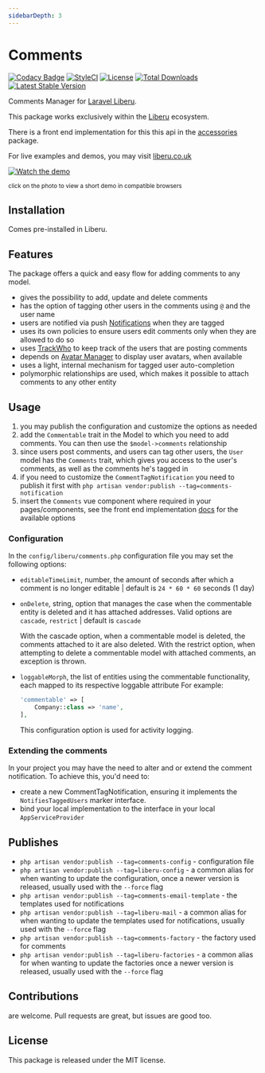 ```yaml
---
sidebarDepth: 3
---
```


# Comments

[![Codacy Badge](https://api.codacy.com/project/badge/Grade/d96ab52d782d46b9a94e00ea6059b34c)](https://www.codacy.com/app/liberu.co.ukments?utm_source=github.com&amp;utm_medium=referral&amp;utm_content=liberu.co.ukments&amp;utm_campaign=Badge_Grade)
[![StyleCI](https://github.styleci.io/repos/85583597/shield?branch=master)](https://github.styleci.io/repos/85583597)
[![License](https://poser.pugx.org/liberu.co.ukments/license)](https://packagist.org/packages/liberu.co.ukments)
[![Total Downloads](https://poser.pugx.org/liberu.co.ukments/downloads)](https://packagist.org/packages/liberu.co.ukments)
[![Latest Stable Version](https://poser.pugx.org/liberu.co.ukments/version)](https://packagist.org/packages/liberu.co.ukments)

Comments Manager for [Laravel Liberu](https://github.com/laravel-liberu/Liberu).

This package works exclusively within the [Liberu](https://github.com/laravel-liberu/Liberu) ecosystem.

There is a front end implementation for this this api in the [accessories](https://github.com/liberu-ui/accessories) package.

For live examples and demos, you may visit [liberu.co.uk](https://www.liberu.co.uk)

[![Watch the demo](https://laravel-liberu.github.io/commentsmanager/screenshots/bulma_018_thumb.png)](https://laravel-liberu.github.io/commentsmanager/videos/bulma_demo_01.webm)

<sup>click on the photo to view a short demo in compatible browsers</sup>

## Installation

Comes pre-installed in Liberu.

## Features

The package offers a quick and easy flow for adding comments to any model.

- gives the possibility to add, update and delete comments
- has the option of tagging other users in the comments using `@` and the user name
- users are notified via push [Notifications](https://github.com/laravel-liberu/Notifications) when they are tagged
- uses its own policies to ensure users edit comments only when they are allowed to do so
- uses [TrackWho](https://github.com/laravel-liberu/TrackWho) to keep track of the users that are posting comments
- depends on [Avatar Manager](https://github.com/laravel-liberu/AvatarManager) to display user avatars, when available
- uses a light, internal mechanism for tagged user auto-completion
- polymorphic relationships are used, which makes it possible to attach comments to any other entity

## Usage

1. you may publish the configuration and customize the options as needed
2. add the `Commentable` trait in the Model to which you need to add comments. 
    You can then use the `$model->comments` relationship
3. since users post comments, and users can tag other users, the `User` model has the `Comments` trait, 
    which gives you access to the user's comments, as well as the comments he's tagged in 
4. if you need to customize the `CommentTagNotification` you need to publish it first with
    `php artisan vendor:publish --tag=comments-notification`
5. insert the `Comments` vue component where required in your pages/components, see the 
   front end implementation [docs](https://docs.liberu.co.uk/frontend/accessories.html#comments) for the available options

### Configuration
In the `config/liberu/comments.php` configuration file you may set the following options:

- `editableTimeLimit`, number, the amount of seconds after which a comment is no longer editable | default is `24 * 60 * 60` seconds (1 day)
- `onDelete`, string, option that manages the case when the commentable entity is deleted and it has attached addresses.
Valid options are `cascade`, `restrict` | default is `cascade`

    With the cascade option, when a commentable model is deleted, the comments attached to it are also deleted. 
    With the restrict option,  when attempting to delete a commentable model with attached comments, an exception is thrown.
    
- `loggableMorph`, the list of entities using the commentable functionality, each mapped to its respective loggable attribute
For example: 
    ```php
    'commentable' => [
        Company::class => 'name',
    ],
    ```

   This configuration option is used for activity logging.

### Extending the comments

In your project you may have the need to alter and or extend the comment notification.
To achieve this, you'd need to:
- create a new CommentTagNotification, ensuring it implements the `NotifiesTaggedUsers` marker interface. 
- bind your local implementation to the interface in your local `AppServiceProvider`

## Publishes
- `php artisan vendor:publish --tag=comments-config` - configuration file
- `php artisan vendor:publish --tag=liberu-config` - a common alias for when wanting to update the configuration,
once a newer version is released, usually used with the `--force` flag
- `php artisan vendor:publish --tag=comments-email-template` - the templates used for notifications
- `php artisan vendor:publish --tag=liberu-mail` - a common alias for when wanting to update the templates 
used for notifications, usually used with the `--force` flag
- `php artisan vendor:publish --tag=comments-factory` - the factory used for comments
- `php artisan vendor:publish --tag=liberu-factories` - a common alias for when wanting to update the factories 
once a newer version is released, usually used with the `--force` flag

## Contributions

are welcome. Pull requests are great, but issues are good too.

## License

This package is released under the MIT license.
